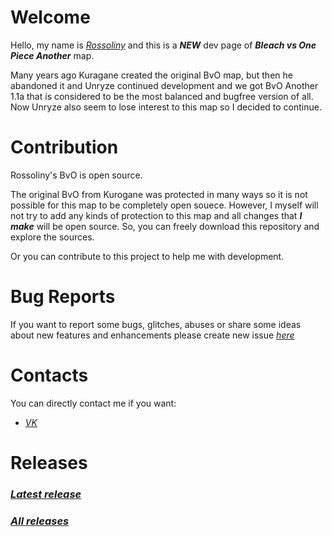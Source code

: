 # Welcome  
  
  Hello, my name is *[Rossoliny](https://github.com/rossoliny)* and this is a *__NEW__* dev page of ***__Bleach vs One Piece Another__*** map.
  
  Many years ago Kuragane created the original BvO map, but then he abandoned it and Unryze continued development and we got BvO Another 1.1a that is considered to be the most balanced and bugfree version of all.  
  Now Unryze also seem to lose interest to this map so I decided to continue.

# Contribution
Rossoliny's BvO is open source.  

The original BvO from Kurogane was protected in many ways so it is not possible for this map to be completely open souece. However, I myself will not try to add any kinds of protection to this map and all changes that *__I make__* will be open source. So, you can freely download this repository and explore the sources.  

Or you can contribute to this project to help me with development.

# Bug Reports

If you want to report some bugs, glitches, abuses or share some ideas about new features and enhancements please create new issue *[here](https://github.com/rossoliny/bvo-another/issues)*

# Contacts
You can directly contact me if you want:
* *[VK](https://vk.com/rossoliny)*

# Releases
### *[Latest release](https://github.com/rossoliny/bvo-another/releases/latest)*
### *[All releases](https://github.com/rossoliny/bvo-another/releases)*

